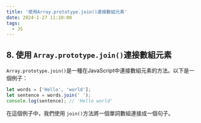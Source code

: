 ```yaml
---
title: '使用Array.prototype.join()連接數組元素'
date: 2024-1-27 11:10:00
tags:
  - JS
---
```

## 8. 使用 `Array.prototype.join()`連接數組元素

`Array.prototype.join()`是一種在JavaScript中連接數組元素的方法。以下是一個例子：

```javascript
let words = ['Hello', 'world'];
let sentence = words.join(' ');
console.log(sentence); // 'Hello world'
```

在這個例子中，我們使用 `join()`方法將一個單詞數組連接成一個句子。
